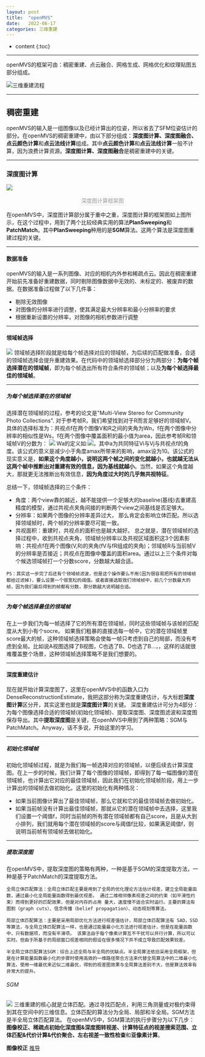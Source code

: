 ```yaml
---
layout: post
title:  "openMVS"
date:   2022-06-17
categories: 三维重建
---
```

* content
{:toc}

---
openMVS的框架可由：稠密重建、点云融合、网格生成、网格优化和纹理贴图五部分组成。

![三维重建流程](/img/openMVS/openMVS整体框架示意图.png)

---

## 稠密重建

openMVS的输入是一组图像以及已经计算出的位姿，所以省去了SFM位姿估计的部分。在openMVS的稠密重建中，由以下部分组成：**深度图计算、深度图融合、点云颜色计算**和**点云法线计算**组成。其中**点云颜色计算**和**点云法线计算**一般不计算，因为浪费计算资源。**深度图计算、深度图融合**是稠密重建中的关键。

---
### 深度图计算
![](/img/openMVS/深度图计算框架图.png)
<center>    <div style="color:orange; border-bottom: 1px solid #d9d9d9;
    display: inline-block;
    color: #999;
    padding: 2px;">深度图计算框架图</div></center>

在openMVS中，深度图计算部分属于重中之重，深度图计算的框架图如上图所示，在这个过程中，用到了两个比较经典实用的算法**PlanSweeping**和**PatchMatch**。其中**PlanSweeping**种用的是**SGM**算法。这两个算法是深度图重建过程的关键。

---

#### 数据准备
openMVS的输入是一系列图像、对应的相机内外参和稀疏点云。因此在稠密重建开始前先准备好重建数据，同时剔除图像数据中无效的、未标定的、被废弃的数据。在数据准备过程做了以下几件事：
* 剔除无效图像
* 对图像的分辨率进行调整，使其满足最大分辨率和最小分辨率的要求
* 根据重新设置的分辨率，对图像的相机参数进行调整

---
#### 领域帧选择
![](/img/openMVS/领域帧选择框架图.png)
领域帧选择阶段就是给每个帧选择对应的领域帧，为后续的匹配做准备，合适的领域帧选择会提升重建效果。在代码中的领域帧选择部分分为两部分：**为每个帧选择潜在的领域帧**，即为每个帧选出所有符合条件的领域帧；以及**为每个帧选择最佳的领域帧**。

----
##### 为每个帧选择潜在的领域帧
选择潜在领域帧的过程，参考的论文是"Multi-View Stereo for Community Photo Collections".
对于参考帧R，我们希望找到对于R而言足够好的领域帧V。具体的选择标准为：共视点f在两个图像V和R之间的夹角为Wn，f在两个图像中分辨率的相似性是Ws，f在两个图像中覆盖面积的最小值为area，因此参考帧R和领域帧V的分数为：
        ![](/img/openMVS/潜在领域帧计算公式.png)
        Wa的定义如:![](/img/openMVS/潜在领域帧计算公式1.png)，其中a为共同特征Vi与Vj与共视点f的角度。该公式的意义是减少小于角度amax所带来的影响，amax设为10。该公式的现实意义是，**如果这个角度越小，说明这两个帧之间的变化就越小，也就越无法从这两个帧中推断出对重建有效的信息，因为基线就越小**。当然，如果这个角度越大，那就更无法推断出有效信息，**因为角度过大时的几乎無共视特征**。

总结一下，领域帧选择的三个条件：
* 角度：两个view靠的越近，越不能提供一个足够大的baseline(基线)去重建高精度的模型，通过共视点夹角间接的判断两个view之间基线是否足够大。
* 分辨率：如果两个图像的分辨率差异过大， 那么肯定会影响立体匹配。所以选择领域帧时，两个帧的分辨率要尽可能一致。
* 共视面积：重建时，共视点的面积也是越大越好。
总之就是，潜在领域帧的选择过程中，收到共视点夹角，领域帧分辨率以及共视区域面积这3个因素影响：共视点f在两个图像(V,R)的夹角(fV与fR组成的夹角)；邻域帧R与当前帧V的分辨率是否接近；共视点在图像中覆盖的面积area。通过以上三个条件对每个候选领域帧打一个分数score，分数越大越合适。

```
PS：其实这一步完了后还有个领域帧滤波，但是这个操作要么不用(因为很容易把所有的领域帧都给过滤掉)，要么设置一个很宽松的阈值。或者直接选取我们领域帧中，前几个分数最大的帧，因为我们最后得到的帧都有分数，那分数越大说明越合适。
```

----
##### 为每个帧选择最佳的领域帧
在上一步我们为每一帧选择了它的所有潜在领域帧，同时这些领域帧与该帧的匹配度从大到小有个socre。
如果我们粗暴的直接选每一帧中，它的潜在领域帧里score最大的帧，这种领域帧选择策略会使每一帧只考虑到自己的局部，而没有考虑到全局。比如说A视图选择了B视图，C也选了B、D也选了B…，，这样的话就很难覆盖整个场景，这种领域帧选择策略不是我们想要的。

---
#### 深度重建估计
现在就开始计算深度图了，这里在openMVS中的函数入口为DenseReconstructionEstimate，我把这部分称为深度重建估计，与大标题**深度图计算**区分开，其实这里也就是**深度图计算**的关键。
深度重建估计可分为4部分：为每个图像选择合适的领域帧(初始化领域帧)、提取深度图、深度图滤波和深度图保存导出。其中**提取深度图**是关键，在openMVS中用到了两种策略：SGM与PatchMatch。Anyway，话不多说，开始这里的学习。

----
##### 初始化领域帧
初始化领域帧过程，就是为我们每一帧选择对应的领域帧，以便后续去计算深度图。在上一步的时候，我们计算了每个图像的领域帧，即得到了每一幅图像的潜在领域帧，也计算出它对应的最佳领域帧，因此我们在初始化领域帧阶段，用上一步计算出的领域帧去做初始化。这里的初始化有两种情况：
* 如果当前图像计算出了最佳领域帧，那么它就和它的最佳领域帧去做初始化。
* 如果当前帧没有计算出最佳领域帧，那就从它的潜在领域帧中去选择，这里我们设置一个阈值f，同时当前帧的所有潜在领域帧都有自己score，且是从大到小排列，我们就用每个潜在领域帧的score与阈值f比较，如果满足阈值f，则说明当前帧有领域帧去做初始化。

----
##### 提取深度图
在openMVS中，提取深度图的策略有两种，一种是基于SGM的深度提取方法，一种是基于PatchMatch的深度提取方法。
```
全局立体匹配算法：全局立体匹配主要是用到了全局的优化理论方法估计视差，建立全局能量函数，通过最小化全局能量函数得到最优视差。 通过二维相邻像素视差之间的约束（如平滑性约束）而得到更好的匹配效果，但是对内存的占用 量大，速度慢不适合实时运行。主要的算法有图割（graph cuts）、信念传播（belief propagation）、动态规划等算法。

局部立体匹配算法：主要是采用局部优化方法进行视差值估计，局部立体匹配算法有 SAD，SSD 等算法，与全局立体匹配算法一样，也是通过能量最小化方法进行视差估计，但是在能量函数中，只有数据项，而没有平滑项。 该算法由于每个像素计算互不干扰可以并行计算，所以可以实时。但由于所基于的局部窗口视差相同的假设在很多情况下并不成立导致匹配效果较差。

半全局立体匹配算法SGM：综合上述全局与半全局的优缺点。半全局算法依旧采用全局框架，但是在计算能量函数最小化的步骤时使用高效的一维路径聚合方法来代替全局算法中的二维最小化算法，使用一维最优来近似二维最优，得到的视差图效果与全局算法差别不大，但是算法效率有非常大的提升。
```

###### SGM

![](/img/openMVS/SGM_algorithm.png)
三维重建的核心就是立体匹配。通过寻找匹配点，利用三角测量或对极约束得到其在空间中的三维信息。立体匹配的算法分为全局、局部和半全局。SGM方法是半全局立体匹配算法。
在openMVS中，SGM算法的执行步骤分为以下几步：**图像校正、稀疏点初始化深度图&深度图转视差、计算特征点的视差搜索范围、立体匹配&代价计算&代价聚合、左右视差一致性检查**和**亚像素计算**。

**图像校正**  [推导](/_posts/2022-1-1-opemMVS-图像校正.md)